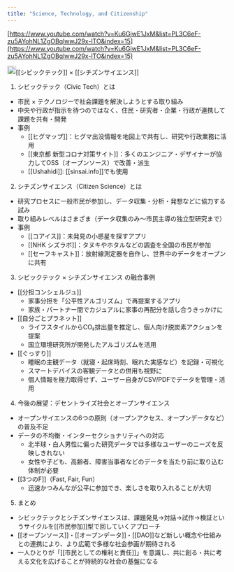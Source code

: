 ```yaml
---
title: "Science, Technology, and Citizenship"
---
```


[https://www.youtube.com/watch?v=Ku6GjwE1JxM&list=PL3C6eF-zu5AYohNL1ZgOBqlwwJ29x-lTO&index=15](https://www.youtube.com/watch?v=Ku6GjwE1JxM&list=PL3C6eF-zu5AYohNL1ZgOBqlwwJ29x-lTO&index=15)

<img src='https://scrapbox.io/api/pages/nishio/o1 Pro/icon' alt='o1 Pro.icon' height="19.5"/>[[シビックテック]] × [[シチズンサイエンス]]
1. シビックテック（Civic Tech）とは
- 市民 × テクノロジーで社会課題を解決しようとする取り組み
- 中央や行政が指示を待つのではなく、住民・研究者・企業・行政が連携して課題を共有・開発
- 事例
    - [[ヒグマップ]]：ヒグマ出没情報を地図上で共有し、研究や行政業務に活用
    - [[東京都 新型コロナ対策サイト]]：多くのエンジニア・デザイナーが協力してOSS（オープンソース）で改善・派生
    - [[Ushahidi]]: [[sinsai.info]]でも使用

2. シチズンサイエンス（Citizen Science）とは
- 研究プロセスに一般市民が参加し、データ収集・分析・発想などに協力する試み
- 取り組みレベルはさまざま（データ収集のみ〜市民主導の独立型研究まで）
- 事例
    - [[コアイス]]：未発見の小惑星を探すアプリ
    - [[NHK シズラボ]]：タヌキやホタルなどの調査を全国の市民が参加
    - [[セーフキャスト]]：放射線測定器を自作し、世界中のデータをオープンに共有

3. シビックテック × シチズンサイエンス の融合事例
- [[分担コンシェルジュ]]
    - 家事分担を「公平性アルゴリズム」で再提案するアプリ
    - 家族・パートナー間でカジュアルに家事の再配分を話し合うきっかけに
- [[自分ごとプラネット]]
    - ライフスタイルからCO₂排出量を推定し、個人向け脱炭素アクションを提案
    - 国立環境研究所が開発したアルゴリズムを活用
- [[ぐっすり]]
    - 睡眠の主観データ（就寝・起床時刻、眠れた実感など）を記録・可視化
    - スマートデバイスの客観データとの併用も視野に
    - 個人情報を極力取得せず、ユーザー自身がCSV/PDFでデータを管理・活用

4. 今後の展望：デセントライズ社会とオープンサイエンス
- オープンサイエンスの6つの原則（オープンアクセス、オープンデータなど）の普及不足
- データの不均衡・インターセクショナリティへの対応
    - 北半球・白人男性に偏った研究データでは多様なユーザーのニーズを反映しきれない
    - 女性や子ども、高齢者、障害当事者などのデータを当たり前に取り込む体制が必要
- [[3つのF]]（Fast, Fair, Fun）
    - 迅速かつみんなが公平に参加でき、楽しさを取り入れることが大切

5. まとめ
- シビックテックとシチズンサイエンスは、課題発見→対話→試作→検証というサイクルを[[市民参加]]型で回していくアプローチ
- [[オープンソース]]・[[オープンデータ]]・[[DAO]]など新しい概念や仕組みとの連携により、より広範で多様な社会参画が期待される
- 一人ひとりが「[[市民としての権利と責任]]」を意識し、共に創る・共に考える文化を広げることが持続的な社会の基盤になる
